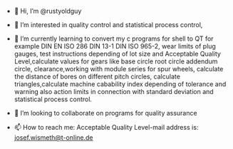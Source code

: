 - 👋 Hi, I’m @rustyoldguy
- 👀 I’m interested in quality control and statistical process control, 
- 🌱 I’m currently learning to convert my c programs for shell to QT for example DIN EN ISO 286 DIN 13-1 DIN ISO 965-2, wear limits of plug gauges, test instructions
     depending of lot size and Acceptable Quality Level,calculate values for gears like base circle root circle addendum circle, clearance,working with module series
     for spur wheels, calculate the distance of bores on different pitch circles, calculate triangles,calculate machine cabability index depending of tolerance
     and warning also action limits in connection with standard deviation and statistical process control.
     
- 💞️ I’m looking to collaborate on programs for quality assurance
- 📫 How to reach me: Acceptable Quality Level-mail address is: josef.wismeth@t-online.de

<!---
rustyoldguy/rustyoldguy is a ✨ special ✨ repository because its `README.md` (this file) appears on your GitHub profile.
You can click the Preview link to take a look at your changes.
--->
